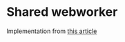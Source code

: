 # Shared webworker

Implementation from [this article](https://ayushgp.github.io/scaling-websockets-using-sharedworkers)